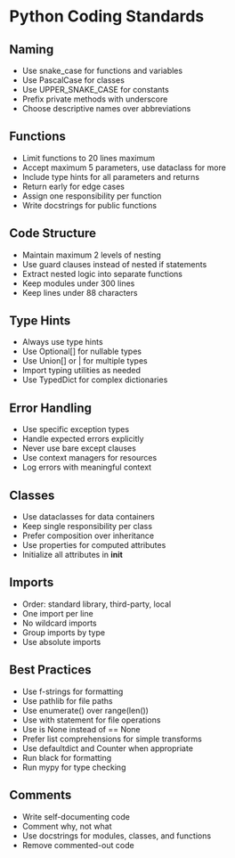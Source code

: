 # Python Coding Standards

## Naming
- Use snake_case for functions and variables
- Use PascalCase for classes
- Use UPPER_SNAKE_CASE for constants
- Prefix private methods with underscore
- Choose descriptive names over abbreviations

## Functions
- Limit functions to 20 lines maximum
- Accept maximum 5 parameters, use dataclass for more
- Include type hints for all parameters and returns
- Return early for edge cases
- Assign one responsibility per function
- Write docstrings for public functions

## Code Structure
- Maintain maximum 2 levels of nesting
- Use guard clauses instead of nested if statements
- Extract nested logic into separate functions
- Keep modules under 300 lines
- Keep lines under 88 characters

## Type Hints
- Always use type hints
- Use Optional[] for nullable types
- Use Union[] or | for multiple types
- Import typing utilities as needed
- Use TypedDict for complex dictionaries

## Error Handling
- Use specific exception types
- Handle expected errors explicitly
- Never use bare except clauses
- Use context managers for resources
- Log errors with meaningful context

## Classes
- Use dataclasses for data containers
- Keep single responsibility per class
- Prefer composition over inheritance
- Use properties for computed attributes
- Initialize all attributes in __init__

## Imports
- Order: standard library, third-party, local
- One import per line
- No wildcard imports
- Group imports by type
- Use absolute imports

## Best Practices
- Use f-strings for formatting
- Use pathlib for file paths
- Use enumerate() over range(len())
- Use with statement for file operations
- Use is None instead of == None
- Prefer list comprehensions for simple transforms
- Use defaultdict and Counter when appropriate
- Run black for formatting
- Run mypy for type checking

## Comments
- Write self-documenting code
- Comment why, not what
- Use docstrings for modules, classes, and functions
- Remove commented-out code